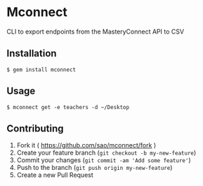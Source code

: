 # Mconnect

CLI to export endpoints from the MasteryConnect API to CSV

## Installation

    $ gem install mconnect

## Usage

    $ mconnect get -e teachers -d ~/Desktop

## Contributing

1. Fork it ( https://github.com/sao/mconnect/fork )
2. Create your feature branch (`git checkout -b my-new-feature`)
3. Commit your changes (`git commit -am 'Add some feature'`)
4. Push to the branch (`git push origin my-new-feature`)
5. Create a new Pull Request
